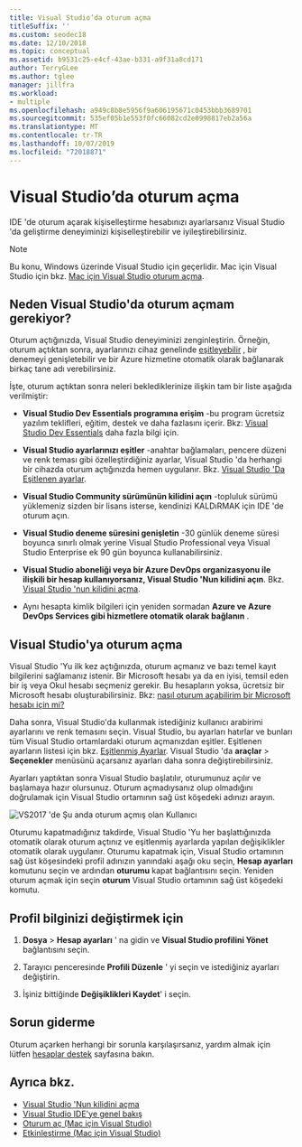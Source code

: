 ```yaml
---
title: Visual Studio’da oturum açma
titleSuffix: ''
ms.custom: seodec18
ms.date: 12/10/2018
ms.topic: conceptual
ms.assetid: b9531c25-e4cf-43ae-b331-a9f31a8cd171
author: TerryGLee
ms.author: tglee
manager: jillfra
ms.workload:
- multiple
ms.openlocfilehash: a949c8b8e5956f9a606195671c0453bbb3689701
ms.sourcegitcommit: 535ef05b1e553f0fc66082cd2e0998817eb2a56a
ms.translationtype: MT
ms.contentlocale: tr-TR
ms.lasthandoff: 10/07/2019
ms.locfileid: "72018871"
---
```

# <a name="sign-in-to-visual-studio"></a>Visual Studio’da oturum açma

IDE 'de oturum açarak kişiselleştirme hesabınızı ayarlarsanız Visual Studio 'da geliştirme deneyiminizi kişiselleştirebilir ve iyileştirebilirsiniz.

> [!NOTE]
> Bu konu, Windows üzerinde Visual Studio için geçerlidir. Mac için Visual Studio için bkz. [Mac için Visual Studio oturum açma](/visualstudio/mac/signing-in).

## <a name="why-should-i-sign-in-to-visual-studio"></a>Neden Visual Studio'da oturum açmam gerekiyor?

Oturum açtığınızda, Visual Studio deneyiminizi zenginleştirin. Örneğin, oturum açtıktan sonra, ayarlarınızı cihaz genelinde [eşitleyebilir](synchronized-settings-in-visual-studio.md) , bir denemeyi genişletebilir ve bir Azure hizmetine otomatik olarak bağlanarak birkaç tane adı verebilirsiniz.

İşte, oturum açtıktan sonra neleri beklediklerinize ilişkin tam bir liste aşağıda verilmiştir:

- **Visual Studio Dev Essentials programına erişim** -bu program ücretsiz yazılım teklifleri, eğitim, destek ve daha fazlasını içerir. Bkz: [Visual Studio Dev Essentials](https://aka.ms/vsdevhelp) daha fazla bilgi için.

- **Visual Studio ayarlarınızı eşitler** -anahtar bağlamaları, pencere düzeni ve renk teması gibi özelleştirdiğiniz ayarlar, Visual Studio 'da herhangi bir cihazda oturum açtığınızda hemen uygulanır. Bkz. [Visual Studio 'Da Eşitlenen ayarlar](../ide/synchronized-settings-in-visual-studio.md).

- **Visual Studio Community sürümünün kilidini açın** -topluluk sürümü yüklemeniz sizden bir lisans isterse, kendinizi KALDıRMAK için IDE 'de oturum açın.

- **Visual Studio deneme süresini genişletin** -30 günlük deneme süresi boyunca sınırlı olmak yerine Visual Studio Professional veya Visual Studio Enterprise ek 90 gün boyunca kullanabilirsiniz.

- **Visual Studio aboneliği veya bir Azure DevOps organizasyonu ile ilişkili bir hesap kullanıyorsanız, Visual Studio 'Nun kilidini açın**. Bkz. [Visual Studio 'nun kilidini açma](../ide/how-to-unlock-visual-studio.md).

- Aynı hesapta kimlik bilgileri için yeniden sormadan **Azure ve Azure DevOps Services gibi hizmetlere otomatik olarak bağlanın** .

## <a name="how-to-sign-in-to-visual-studio"></a>Visual Studio'ya oturum açma

Visual Studio 'Yu ilk kez açtığınızda, oturum açmanız ve bazı temel kayıt bilgilerini sağlamanız istenir. Bir Microsoft hesabı ya da en iyisi, temsil eden bir iş veya Okul hesabı seçmeniz gerekir. Bu hesapların yoksa, ücretsiz bir Microsoft hesabı oluşturabilirsiniz. Bkz: [nasıl oturum açabilirim bir Microsoft hesabı için mi?](http://windows.microsoft.com/windows-live/sign-up-create-account-how)

Daha sonra, Visual Studio'da kullanmak istediğiniz kullanıcı arabirimi ayarlarını ve renk temasını seçin. Visual Studio, bu ayarları hatırlar ve bunları tüm Visual Studio ortamlardaki oturum açmanızdan eşitler. Eşitlenen ayarların listesi için bkz. [Eşitlenmiş Ayarlar](../ide/synchronized-settings-in-visual-studio.md). Visual Studio 'da **araçlar** > **Seçenekler** menüsünü açarsanız ayarları daha sonra değiştirebilirsiniz.

Ayarları yaptıktan sonra Visual Studio başlatılır, oturumunuz açılır ve başlamaya hazır olursunuz. Oturum açmadıysanız olup olmadığını doğrulamak için Visual Studio ortamının sağ üst köşedeki adınızı arayın.

![VS2017 'de Şu anda oturum açmış olan Kullanıcı](../ide/media/vs2017_username.png)

Oturumu kapatmadığınız takdirde, Visual Studio 'Yu her başlattığınızda otomatik olarak oturum açtınız ve eşitlenmiş ayarlarda yapılan değişiklikler otomatik olarak uygulanır. Oturumu kapatmak için, Visual Studio ortamının sağ üst köşesindeki profil adınızın yanındaki aşağı oku seçin, **Hesap ayarları** komutunu seçin ve ardından **oturumu** kapat bağlantısını seçin. Yeniden oturum açmak için seçin **oturum** Visual Studio ortamının sağ üst köşedeki komutu.

## <a name="to-change-your-profile-information"></a>Profil bilginizi değiştirmek için

1. **Dosya** > **Hesap ayarları** ' na gidin ve **Visual Studio profilini Yönet** bağlantısını seçin.

1. Tarayıcı penceresinde **Profili Düzenle** ' yi seçin ve istediğiniz ayarları değiştirin.

1. İşiniz bittiğinde **Değişiklikleri Kaydet**' i seçin.

## <a name="troubleshooting"></a>Sorun giderme

Oturum açarken herhangi bir sorunla karşılaşırsanız, yardım almak için lütfen [hesaplar destek](https://visualstudio.microsoft.com/subscriptions/support/) sayfasına bakın.

## <a name="see-also"></a>Ayrıca bkz.

* [Visual Studio 'Nun kilidini açma](../ide/how-to-unlock-visual-studio.md)
* [Visual Studio IDE'ye genel bakış](../get-started/visual-studio-ide.md)
* [Oturum aç (Mac için Visual Studio)](/visualstudio/mac/signing-in)
* [Etkinleştirme (Mac için Visual Studio)](/visualstudio/mac/activation)
